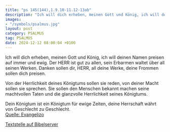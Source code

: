```yaml
---
title: "ps 145(144),1.9.10-11.12-13ab"
description: "Ich will dich erheben, meinen Gott und König, ich will deinen Namen preisen auf immer und ewig. Der HERR ist gut zu allen,  sein Erbarmen waltet über all seinen Werken. Danken sollen dir, HERR, all deine Werke, deine Frommen sollen dich preisen.  Von der Herrlichkeit deines Köni...."
images:
- "/symbols/psalmus.jpg"
layout: post
category: PSALMUS
tag: PSALMUS
date: 2024-12-12 08:00:04 +0100
---
```

Ich will dich erheben, meinen Gott und König, ich will deinen Namen preisen auf immer und ewig.
Der HERR ist gut zu allen, 
sein Erbarmen waltet über all seinen Werken.
Danken sollen dir, HERR, all deine Werke, deine Frommen sollen dich preisen.

Von der Herrlichkeit deines Königtums sollen sie reden, 
von deiner Macht sollen sie sprechen.<!--more-->
Sie sollen den Menschen bekannt machen seine machtvollen Taten 
und die glanzvolle Herrlichkeit seines Königtums.

Dein Königtum ist ein Königtum für ewige Zeiten,
deine Herrschaft währt von Geschlecht zu Geschlecht.<br>
[Quelle: Evangelizo](https://evangeliumtagfuertag.org/DE/gospel)

[Textstelle auf Bibelserver](https://www.bibleserver.com/EU/ps145(144),1.9.10-11.12-13ab)
